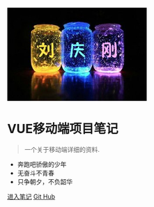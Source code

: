 ![logo](assets/logo.jpg)

# VUE移动端项目笔记

> 一个关于移动端详细的资料.

* 奔跑吧骄傲的少年
* 无奋斗不青春
* 只争朝夕，不负韶华

[进入笔记](http://localhost:3000/#/one)
[Git Hub](https://github.com/liuqinggang0523/)